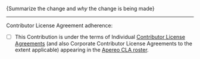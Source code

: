 {Summarize the change and _why_ the change is being made}

---

Contributor License Agreement adherence:

<!-- Place an x in the checkbox for YES. -->

- [ ] This Contribution is under the terms of Individual [Contributor License Agreements][] (and also Corporate Contributor License Agreements to the extent applicable) appearing in the [Apereo CLA roster][].

[apereo cla roster]: http://licensing.apereo.org/completed-clas
[contributor license agreements]: https://www.apereo.org/licensing/agreements
